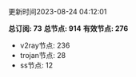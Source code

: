 更新时间2023-08-24 04:12:01

**总订阅: 73**
**总节点: 914**
**有效节点: 276**
- v2ray节点: 236
- trojan节点: 28
- ss节点: 12
